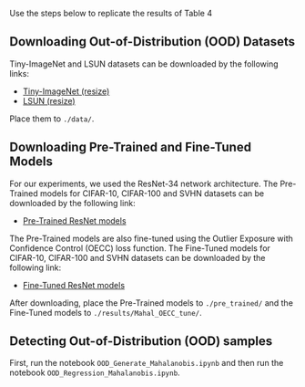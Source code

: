Use the steps below to replicate the results of Table 4

## Downloading Out-of-Distribution (OOD) Datasets
Tiny-ImageNet and LSUN datasets can be downloaded by the following links:

* [Tiny-ImageNet (resize)](https://www.dropbox.com/s/kp3my3412u5k9rl/Imagenet_resize.tar.gz)
* [LSUN (resize)](https://www.dropbox.com/s/moqh2wh8696c3yl/LSUN_resize.tar.gz)

Place them to `./data/`.

## Downloading Pre-Trained and Fine-Tuned Models
For our experiments, we used the ResNet-34 network architecture. The Pre-Trained models for CIFAR-10, CIFAR-100 and SVHN datasets can be downloaded by the following link: 

* [Pre-Trained ResNet models](https://www.dropbox.com/sh/zsossiqfbughrxz/AAAgN-ZJzzDBXH2csQCP-bt9a?dl=0)

The Pre-Trained models are also fine-tuned using the Outlier Exposure with Confidence Control (OECC) loss function. The Fine-Tuned models for CIFAR-10, CIFAR-100 and SVHN datasets can be downloaded by the following link:

* [Fine-Tuned ResNet models](https://www.dropbox.com/sh/9go8i8v6wiujdrc/AADIr9foN7rpBAMiCJDVaQ7Fa?dl=0)

After downloading, place the Pre-Trained models to `./pre_trained/` and the Fine-Tuned models to `./results/Mahal_OECC_tune/`.

## Detecting Out-of-Distribution (OOD) samples
First, run the notebook `OOD_Generate_Mahalanobis.ipynb` and then run the notebook `OOD_Regression_Mahalanobis.ipynb`.



